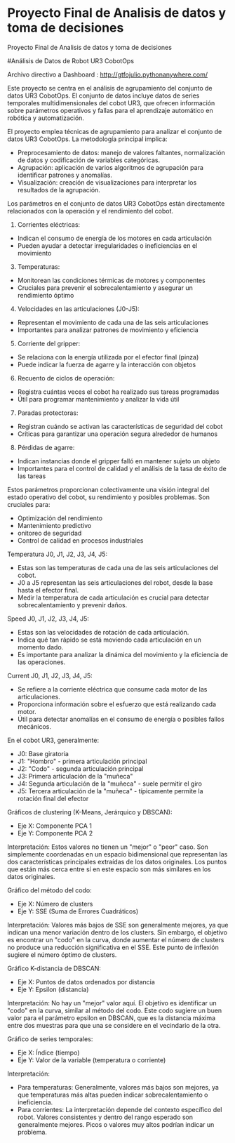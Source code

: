 # Proyecto Final de Analisis de datos y toma de decisiones
Proyecto Final de Analisis de datos y toma de decisiones

#Análisis de Datos de Robot UR3 CobotOps

Archivo directivo a Dashboard : http://gtfojulio.pythonanywhere.com/

Este proyecto se centra en el análisis de agrupamiento del conjunto de datos UR3 CobotOps. El conjunto de datos incluye datos de series temporales multidimensionales del cobot UR3, que ofrecen información sobre parámetros operativos y fallas para el aprendizaje automático en robótica y automatización.

El proyecto emplea técnicas de agrupamiento para analizar el conjunto de datos UR3 CobotOps. La metodología principal implica:

- Preprocesamiento de datos: manejo de valores faltantes, normalización de datos y codificación de variables categóricas.
- Agrupación: aplicación de varios algoritmos de agrupación para identificar patrones y anomalías.
- Visualización: creación de visualizaciones para interpretar los resultados de la agrupación.

Los parámetros en el conjunto de datos UR3 CobotOps están directamente relacionados con la operación y el rendimiento del cobot. 

1.	Corrientes eléctricas:
  - Indican el consumo de energía de los motores en cada articulación
  -	Pueden ayudar a detectar irregularidades o ineficiencias en el movimiento
3.	Temperaturas: 
  -	Monitorean las condiciones térmicas de motores y componentes
  -	Cruciales para prevenir el sobrecalentamiento y asegurar un rendimiento óptimo
4.	Velocidades en las articulaciones (J0-J5): 
  -	Representan el movimiento de cada una de las seis articulaciones
  -	Importantes para analizar patrones de movimiento y eficiencia
5.	Corriente del gripper: 
  -	Se relaciona con la energía utilizada por el efector final (pinza)
  -	Puede indicar la fuerza de agarre y la interacción con objetos
6.	Recuento de ciclos de operación: 
  -	Registra cuántas veces el cobot ha realizado sus tareas programadas
  -	Útil para programar mantenimiento y analizar la vida útil
7.	Paradas protectoras: 
  -	Registran cuándo se activan las características de seguridad del cobot
  -	Críticas para garantizar una operación segura alrededor de humanos
8.	Pérdidas de agarre: 
  -	Indican instancias donde el gripper falló en mantener sujeto un objeto
  -	Importantes para el control de calidad y el análisis de la tasa de éxito de las tareas


Estos parámetros proporcionan colectivamente una visión integral del estado operativo del cobot, su rendimiento y posibles problemas. Son cruciales para:
  -	Optimización del rendimiento
  -	Mantenimiento predictivo
  - onitoreo de seguridad
  - Control de calidad en procesos industriales


Temperatura J0, J1, J2, J3, J4, J5: 

- Estas son las temperaturas de cada una de las seis articulaciones del cobot.
-	J0 a J5 representan las seis articulaciones del robot, desde la base hasta el efector final.
-	Medir la temperatura de cada articulación es crucial para detectar sobrecalentamiento y prevenir daños.
  
Speed J0, J1, J2, J3, J4, J5:

-	Estas son las velocidades de rotación de cada articulación.
-	Indica qué tan rápido se está moviendo cada articulación en un momento dado.
-	Es importante para analizar la dinámica del movimiento y la eficiencia de las operaciones.
  
Current J0, J1, J2, J3, J4, J5:

-	Se refiere a la corriente eléctrica que consume cada motor de las articulaciones.
- Proporciona información sobre el esfuerzo que está realizando cada motor.
-	Útil para detectar anomalías en el consumo de energía o posibles fallos mecánicos.
  
En el cobot UR3, generalmente:

- J0: Base giratoria 
- J1: "Hombro" - primera articulación principal 
- J2: "Codo" - segunda articulación principal 
- J3: Primera articulación de la "muñeca" 
- J4: Segunda articulación de la "muñeca" - suele permitir el giro 
- J5: Tercera articulación de la "muñeca" - típicamente permite la rotación final del efector

Gráficos de clustering (K-Means, Jerárquico y DBSCAN): 
-	Eje X: Componente PCA 1
-	Eje Y: Componente PCA 2
  
Interpretación: Estos valores no tienen un "mejor" o "peor" caso. Son simplemente coordenadas en un espacio bidimensional que representan las dos características principales extraídas de los datos originales. Los puntos que están más cerca entre sí en este espacio son más similares en los datos originales.

Gráfico del método del codo: 
-	Eje X: Número de clusters
-	Eje Y: SSE (Suma de Errores Cuadráticos)
  
Interpretación: Valores más bajos de SSE son generalmente mejores, ya que indican una menor variación dentro de los clusters. Sin embargo, el objetivo es encontrar un "codo" en la curva, donde aumentar el número de clusters no produce una reducción significativa en el SSE. Este punto de inflexión sugiere el número óptimo de clusters. 

Gráfico K-distancia de DBSCAN: 
-	Eje X: Puntos de datos ordenados por distancia
-	Eje Y: Epsilon (distancia)
  
Interpretación: No hay un "mejor" valor aquí. El objetivo es identificar un "codo" en la curva, similar al método del codo. Este codo sugiere un buen valor para el parámetro epsilon en DBSCAN, que es la distancia máxima entre dos muestras para que una se considere en el vecindario de la otra. 

Gráfico de series temporales: 
-	Eje X: Índice (tiempo)
-	Eje Y: Valor de la variable (temperatura o corriente)
  
Interpretación: 
-	Para temperaturas: Generalmente, valores más bajos son mejores, ya que temperaturas más altas pueden indicar sobrecalentamiento o ineficiencia.
-	Para corrientes: La interpretación depende del contexto específico del robot. Valores consistentes y dentro del rango esperado son generalmente mejores. Picos o valores muy altos podrían indicar un problema.
